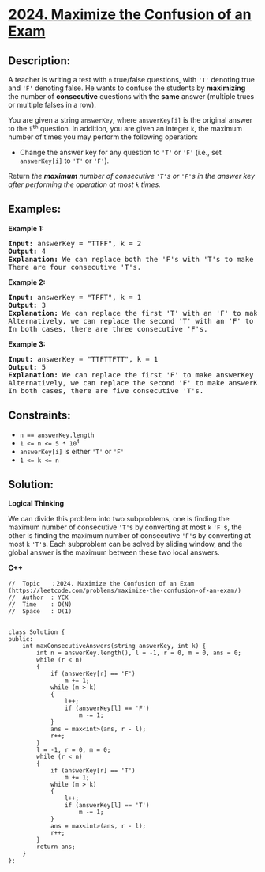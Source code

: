 # [2024. Maximize the Confusion of an Exam](https://leetcode.com/problems/maximize-the-confusion-of-an-exam/)


## Description:

<p>A teacher is writing a test with <code>n</code> true/false questions, with <code>'T'</code> denoting true and <code>'F'</code> denoting false. He wants to confuse the students by <strong>maximizing</strong> the number of <strong>consecutive</strong> questions with the <strong>same</strong> answer (multiple trues or multiple falses in a row).</p>
<p>You are given a string <code>answerKey</code>, where <code>answerKey[i]</code> is the original answer to the <code>i<sup>th</sup></code> question. In addition, you are given an integer <code>k</code>, the maximum number of times you may perform the following operation:</p>
<ul>
    <li>Change the answer key for any question to <code>'T'</code> or <code>'F'</code> (i.e., set <code>answerKey[i]</code> to <code>'T'</code> or <code>'F'</code>).</li>
</ul>
<p>Return <em>the <strong>maximum</strong> number of consecutive <code>'T'</code>s or <code>'F'</code>s in the answer key after performing the operation at most <code>k</code> times.</em></p>


## Examples:

<strong>Example 1:</strong>
<pre>
<strong>Input:</strong> answerKey = "TTFF", k = 2
<strong>Output:</strong> 4
<strong>Explanation:</strong> We can replace both the 'F's with 'T's to make answerKey = "TTTT".
There are four consecutive 'T's.
</pre>

<strong>Example 2:</strong>
<pre>
<strong>Input:</strong> answerKey = "TFFT", k = 1
<strong>Output:</strong> 3
<strong>Explanation:</strong> We can replace the first 'T' with an 'F' to make answerKey = "FFFT".
Alternatively, we can replace the second 'T' with an 'F' to make answerKey = "TFFF".
In both cases, there are three consecutive 'F's.
</pre>

<strong>Example 3:</strong>
<pre>
<strong>Input:</strong> answerKey = "TTFTTFTT", k = 1
<strong>Output:</strong> 5
<strong>Explanation:</strong> We can replace the first 'F' to make answerKey = "TTTTTFTT"
Alternatively, we can replace the second 'F' to make answerKey = "TTFTTTTT". 
In both cases, there are five consecutive 'T's.
</pre>


## Constraints:

<ul>
  <li><code>n == answerKey.length</code></li>
  <li><code>1 &lt;= n &lt;= 5 * 10<sup>4</sup></code></li>
  <li><code>answerKey[i]</code> is either <code>'T'</code> or <code>'F'</code></li>
  <li><code>1 &lt;= k &lt;= n</code></li>
</ul>


## Solution:

<strong>Logical Thinking</strong>
<p>We can divide this problem into two subproblems, one is finding the maximum number of consecutive <code>'T'</code>s by converting at most <code>k</code> <code>'F'</code>s, the other is finding the maximum number of consecutive <code>'F'</code>s by converting at most <code>k</code> <code>'T'</code>s. Each subproblem can be solved by sliding window, and the global answer is the maximum between these two local answers.</p>


<strong>C++</strong>

```
//  Topic   ：2024. Maximize the Confusion of an Exam (https://leetcode.com/problems/maximize-the-confusion-of-an-exam/)
//  Author  : YCX
//  Time    : O(N)
//  Space   : O(1)


class Solution {
public:
    int maxConsecutiveAnswers(string answerKey, int k) {
        int n = answerKey.length(), l = -1, r = 0, m = 0, ans = 0;
        while (r < n)
        {
            if (answerKey[r] == 'F')
                m += 1;
            while (m > k)
            {
                l++;
                if (answerKey[l] == 'F')
                    m -= 1;
            }
            ans = max<int>(ans, r - l);
            r++;
        }
        l = -1, r = 0, m = 0;
        while (r < n)
        {
            if (answerKey[r] == 'T')
                m += 1;
            while (m > k)
            {
                l++;
                if (answerKey[l] == 'T')
                    m -= 1;
            }
            ans = max<int>(ans, r - l);
            r++;
        }
        return ans;
    }
};
```
